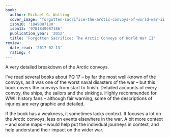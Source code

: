 ```yaml
---
book:
  author: Michael G. Walling
  cover_image: 'forgotten-sacrifice-the-arctic-convoys-of-world-war-ii.jpg'
  isbn10: '1849087180'
  isbn13: '9781849087186'
  publication_year: '2012'
  title: 'Forgotten Sacrifice: The Arctic Convoys of World War II'
review:
  date_read: '2017-02-13'
  rating: 4
---
```


A very detailed breakdown of the Arctic convoys.

I’ve read several books about PQ 17 – by far the most well-known of the convoys, as it was one of the worst naval disasters of the war – but this book covers the convoys from start to finish. Detailed accounts of every convoy, the ships, the sailors and the sinkings. Highly recommended for WWII history fans – although fair warning, some of the descriptions of injuries are very graphic and detailed.

If the book has a weakness, it sometimes lacks context. It focuses a lot on the Arctic convoys, less on events elsewhere in the war. A bit more context – and some maps – would help put the individual journeys in context, and help understand their impact on the wider war.
